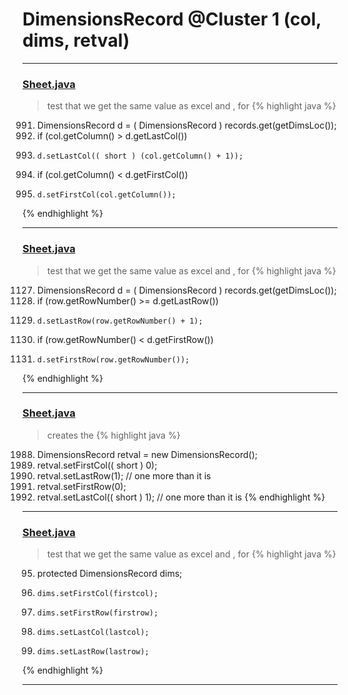 # DimensionsRecord @Cluster 1 (col, dims, retval)

***

### [Sheet.java](https://searchcode.com/codesearch/view/15642365/)
> test that we get the same value as excel and , for 
{% highlight java %}
991. DimensionsRecord d = ( DimensionsRecord ) records.get(getDimsLoc());
993. if (col.getColumn() > d.getLastCol())
995.     d.setLastCol(( short ) (col.getColumn() + 1));
997. if (col.getColumn() < d.getFirstCol())
999.     d.setFirstCol(col.getColumn());
{% endhighlight %}

***

### [Sheet.java](https://searchcode.com/codesearch/view/15642365/)
> test that we get the same value as excel and , for 
{% highlight java %}
1127. DimensionsRecord d = ( DimensionsRecord ) records.get(getDimsLoc());
1129. if (row.getRowNumber() >= d.getLastRow())
1131.     d.setLastRow(row.getRowNumber() + 1);
1133. if (row.getRowNumber() < d.getFirstRow())
1135.     d.setFirstRow(row.getRowNumber());
{% endhighlight %}

***

### [Sheet.java](https://searchcode.com/codesearch/view/15642365/)
> creates the 
{% highlight java %}
1988. DimensionsRecord retval = new DimensionsRecord();
1990. retval.setFirstCol(( short ) 0);
1991. retval.setLastRow(1);             // one more than it is
1992. retval.setFirstRow(0);
1993. retval.setLastCol(( short ) 1);   // one more than it is
{% endhighlight %}

***

### [Sheet.java](https://searchcode.com/codesearch/view/15642365/)
> test that we get the same value as excel and , for 
{% highlight java %}
95. protected DimensionsRecord           dims;
664.     dims.setFirstCol(firstcol);
665.     dims.setFirstRow(firstrow);
666.     dims.setLastCol(lastcol);
667.     dims.setLastRow(lastrow);
{% endhighlight %}

***

